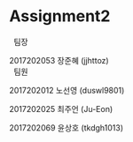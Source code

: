# Assignment2  
  
팀장  
  
  2017202053 장준혜 (jjhttoz)  
  
팀원  
  
  2017202012 노선영 (duswl9801)  
  
  2017202025 최주언 (Ju-Eon)  
  
  2017202069 윤상호 (tkdgh1013)
